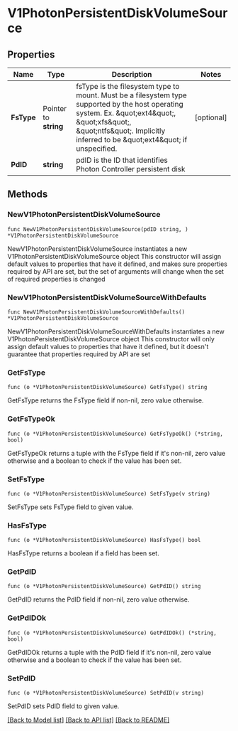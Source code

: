 # V1PhotonPersistentDiskVolumeSource

## Properties

Name | Type | Description | Notes
------------ | ------------- | ------------- | -------------
**FsType** | Pointer to **string** | fsType is the filesystem type to mount. Must be a filesystem type supported by the host operating system. Ex. \&quot;ext4\&quot;, \&quot;xfs\&quot;, \&quot;ntfs\&quot;. Implicitly inferred to be \&quot;ext4\&quot; if unspecified. | [optional] 
**PdID** | **string** | pdID is the ID that identifies Photon Controller persistent disk | 

## Methods

### NewV1PhotonPersistentDiskVolumeSource

`func NewV1PhotonPersistentDiskVolumeSource(pdID string, ) *V1PhotonPersistentDiskVolumeSource`

NewV1PhotonPersistentDiskVolumeSource instantiates a new V1PhotonPersistentDiskVolumeSource object
This constructor will assign default values to properties that have it defined,
and makes sure properties required by API are set, but the set of arguments
will change when the set of required properties is changed

### NewV1PhotonPersistentDiskVolumeSourceWithDefaults

`func NewV1PhotonPersistentDiskVolumeSourceWithDefaults() *V1PhotonPersistentDiskVolumeSource`

NewV1PhotonPersistentDiskVolumeSourceWithDefaults instantiates a new V1PhotonPersistentDiskVolumeSource object
This constructor will only assign default values to properties that have it defined,
but it doesn't guarantee that properties required by API are set

### GetFsType

`func (o *V1PhotonPersistentDiskVolumeSource) GetFsType() string`

GetFsType returns the FsType field if non-nil, zero value otherwise.

### GetFsTypeOk

`func (o *V1PhotonPersistentDiskVolumeSource) GetFsTypeOk() (*string, bool)`

GetFsTypeOk returns a tuple with the FsType field if it's non-nil, zero value otherwise
and a boolean to check if the value has been set.

### SetFsType

`func (o *V1PhotonPersistentDiskVolumeSource) SetFsType(v string)`

SetFsType sets FsType field to given value.

### HasFsType

`func (o *V1PhotonPersistentDiskVolumeSource) HasFsType() bool`

HasFsType returns a boolean if a field has been set.

### GetPdID

`func (o *V1PhotonPersistentDiskVolumeSource) GetPdID() string`

GetPdID returns the PdID field if non-nil, zero value otherwise.

### GetPdIDOk

`func (o *V1PhotonPersistentDiskVolumeSource) GetPdIDOk() (*string, bool)`

GetPdIDOk returns a tuple with the PdID field if it's non-nil, zero value otherwise
and a boolean to check if the value has been set.

### SetPdID

`func (o *V1PhotonPersistentDiskVolumeSource) SetPdID(v string)`

SetPdID sets PdID field to given value.



[[Back to Model list]](../README.md#documentation-for-models) [[Back to API list]](../README.md#documentation-for-api-endpoints) [[Back to README]](../README.md)


